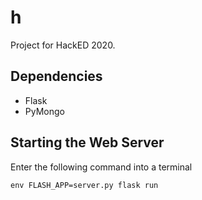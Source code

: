 # h
Project for HackED 2020.

## Dependencies

- Flask
- PyMongo

## Starting the Web Server

Enter the following command into a terminal
```
env FLASH_APP=server.py flask run
```